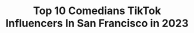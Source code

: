 ---
title: Top 10 Comedians TikTok Influencers In San Francisco in 2023
description: >-
  Find top comedians TikTok influencers in San Francisco in 2023. Most popular hashtags: #fyp #california #comedy #biden2020.
platform: TikTok
hits: 8
text_top: Discover the top-rated TikTok accounts on inBeat.
text_bottom: Our database has 8 TikTok influencers like this in San Francisco, United States for you to connect with.
profiles:
  - username: "heyitscaitlincook"
    fullname: >-
      Caitlin Cook
    bio: >-
      Musician / Comedian / Artist Posting a song a day More on IG & YT 👇 Merch 👇
    location: "United States"
    followers: 76000
    engagement: 3363
    commentsToLikes: 0.045325
    id: ckbf5bqviu5vm0j23gowe8grh
    verified: false
    hashtags: "#biden2020, #redbulldanceyourstyle, #fyp, #musicalcomedy"
  - username: "jazmynjw"
    fullname: >-
      Jazmyn W
    bio: >-
      Comedian - Podcast - Youtube - IG - Vote
    location: "United States"
    followers: 333700
    engagement: 2249
    commentsToLikes: 0.042476
    id: ckcuykisdmf630j23091pe3oh
    verified: true
    hashtags: "#influencerjaz, #comedy, #viral, #takis"
  - username: "dauoodnaimyar"
    fullname: >-
      Dauood
    bio: >-
      Stand up Comedian 🇦🇫 Bay area 🇦🇫 FOLLOW MY IG Tiktok keeps banning my vids
    location: "United States"
    followers: 58400
    engagement: 1909
    commentsToLikes: 0.011240
    id: ckcoycc6ka4e30j23yxzb78ap
    verified: false
    hashtags: "#smoke, #blacklivesmatter, #racism, #protest"
  - username: "jayr_comedy"
    fullname: >-
      Jay R Comedian
    bio: >-
      STANDUP COMEDIAN PERSONALITY VETERAN USARMY #956 #IAMSOUTHMOST FB:JAYR COMEDIAN
    location: "United States"
    followers: 20100
    engagement: 601
    commentsToLikes: 0.060764
    id: ckbkthx6jojs20j23kmh49l2z
    verified: false
    hashtags: "#texas, #corona, #new, #modernwarfare"
  - username: "sammyobeid"
    fullname: >-
      Sammy Obeid
    bio: >-
      Fully half-talented Host of #100Humans on Netflix RSVP to my FREE live standup:
    location: "United States"
    followers: 48100
    engagement: 2590
    commentsToLikes: 0.007518
    id: ck9uwgpbuvu5q0j789z4yl96z
    verified: false
    hashtags: "#sammyobeid, #govote, #standup, #california"
  - username: "dockp"
    fullname: >-
      Kourosh Parsapour MD
    bio: >-
      Former class clown Current doctor-preneur Thu. Live 7p PST MATURE AUDIENCE ONLY
    location: "United States"
    followers: 5094
    engagement: 1084
    commentsToLikes: 0.502950
    id: ck8w3ehkx7emg0j78ldgekblc
    verified: false
    hashtags: "#duetwithme, #funny, #duet, #cosplay"
  - username: "king_randy23"
    fullname: >-
      King_Randy23
    bio: >-
      🔥 Fast Weight loss motivator🔥 from 0 to 💯‼️ Check my bio for a new life style
    location: "United States"
    followers: 9106
    engagement: 931
    commentsToLikes: 0.104211
    id: ckcja2a5w87ba0j23ce97nja0
    verified: false
    hashtags: "#biden2020, #ohno, #stitch, #fyp"
  - username: "valeria106"
    fullname: >-
      Valeria Sosa
    bio: >-
      VALERIA SHOW 🎭 Imitadora profesional 📲 cashapp $valeria521 Tips $ y contratos
    location: "United States"
    followers: 35200
    engagement: 559
    commentsToLikes: 0.028411
    id: ckbfdojk976qh0j23il4ks6rb
    verified: false
    hashtags: "#tiktok, #fyp, #friendstrip, #imitadora"
  - username: "scoliosiscowgirl69"
    fullname: >-
      rambunctious reese
    bio: >-
      comedian
    location: "United States"
    followers: 23100
    engagement: 1642
    commentsToLikes: 0.028107
    id: cka6oj4pmfqdt0i787ske2wj8
    verified: false
    hashtags: "#minnesota, #duet, #hehe, #mn"
  - username: "kevinjamesofficial"
    fullname: >-
      Kevin James
    bio: >-
      Comedian
    location: "United States"
    followers: 1700000
    engagement: 1280
    commentsToLikes: 0.012524
    id: ck8qkrmgyikvf0j78910agtqz
    verified: true
    hashtags: "#fypage, #foryou, #fyp, #hubiehalloween"
---